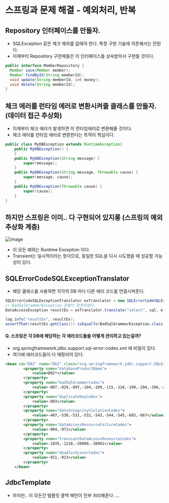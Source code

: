 # 스프링과 문제 해결 - 예외처리, 반복

## Repository 인터페이스를 만들자.
- SQLException 같은 체크 예외를 없애야 한다. 특정 구현 기술에 의존해서는 안된다.
- 이제부터 Repository 구현체들은 이 인터페이스를 상속받아서 구현될 것이다.
```java
public interface MemberRepository {
  Member save(Member member);
  Member findById(String memberId);
  void update(String memberId, int money);
  void delete(String memberId);
}
```

## 체크 에러를 런타임 에러로 변환시켜줄 클래스를 만들자. (데이터 접근 추상화)
- 이제부터 체크 에러가 발생하면 이 런타임에러로 변환해줄 것이다.
- 체크 에러를 런타임 에러로 변환한다는 목적이 핵심이다.
```java
public class MyDBException extends RuntimeException{
    public MyDBException() {
    }
    public MyDBException(String message) {
        super(message);
    }
    public MyDBException(String message, Throwable cause) {
        super(message, cause);
    }
    public MyDBException(Throwable cause) {
        super(cause);
    }
}
```

## 하지만 스프링은 이미.. 다 구현되어 있지롱 (스프링의 예외 추상화 계층)
![image](https://github.com/SMJin/Spring_db/assets/32761189/8d491dc7-f4a2-4bbd-b4e0-62599ace560e)
- 이 모든 예외는 Runtime Exception 이다.
- Transient는 일시적이라는 뜻이므로, 동일한 SQL을 다시 시도했을 때 성공할 가능성이 있다.

## SQLErrorCodeSQLExceptionTranslator
- 해당 클래스를 사용하면 각각의 DB 마다 다른 에러 코드를 연결시켜준다.
```java
SQLErrorCodeSQLExceptionTranslator exTranslator = new SQLErrorCodeSQLExceptionTranslator(dataSource);
// BadSqlGrammerException 문법이 잘못되었다.
DataAccessException resultEx = exTranslator.translate("select", sql, e);

log.info("resultEx", resultEx);
assertThat(resultEx.getClass()).isEqualTo(BadSqlGrammarException.class);
```
#### Q. 스프링은 각 DB에 해당하는 각 에러코드들을 어떻게 관리하고 있는걸까?
- org.springframework.jdbc.support.sql-error-codes.xml 에 비밀이 있다.
- 여기에 에러코드들이 다 매핑되어 있다.
```xml
<bean id="DB2" name="Db2" class="org.springframework.jdbc.support.SQLErrorCodes">
		<property name="databaseProductName">
			<value>DB2*</value>
		</property>
		<property name="badSqlGrammarCodes">
			<value>-007,-029,-097,-104,-109,-115,-128,-199,-204,-206,-301,-408,-441,-491</value>
		</property>
		<property name="duplicateKeyCodes">
			<value>-803</value>
		</property>
		<property name="dataIntegrityViolationCodes">
			<value>-407,-530,-531,-532,-543,-544,-545,-603,-667</value>
		</property>
		<property name="dataAccessResourceFailureCodes">
			<value>-904,-971</value>
		</property>
		<property name="transientDataAccessResourceCodes">
			<value>-1035,-1218,-30080,-30081</value>
		</property>
		<property name="deadlockLoserCodes">
			<value>-911,-913</value>
		</property>
	</bean>
```

## JdbcTemplate
- 하지만.. 이 모든건 템플릿 콜백 패턴이 전부 처리해준다 ....
